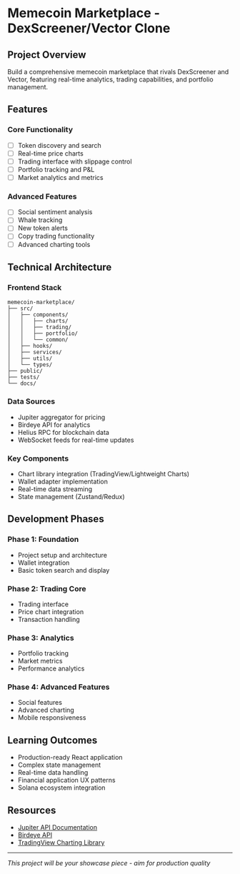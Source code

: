 # Memecoin Marketplace - DexScreener/Vector Clone

## Project Overview
Build a comprehensive memecoin marketplace that rivals DexScreener and Vector, featuring real-time analytics, trading capabilities, and portfolio management.

## Features

### Core Functionality
- [ ] Token discovery and search
- [ ] Real-time price charts
- [ ] Trading interface with slippage control
- [ ] Portfolio tracking and P&L
- [ ] Market analytics and metrics

### Advanced Features
- [ ] Social sentiment analysis
- [ ] Whale tracking
- [ ] New token alerts
- [ ] Copy trading functionality
- [ ] Advanced charting tools

## Technical Architecture

### Frontend Stack
```
memecoin-marketplace/
├── src/
│   ├── components/
│   │   ├── charts/
│   │   ├── trading/
│   │   ├── portfolio/
│   │   └── common/
│   ├── hooks/
│   ├── services/
│   ├── utils/
│   └── types/
├── public/
├── tests/
└── docs/
```

### Data Sources
- Jupiter aggregator for pricing
- Birdeye API for analytics
- Helius RPC for blockchain data
- WebSocket feeds for real-time updates

### Key Components
- Chart library integration (TradingView/Lightweight Charts)
- Wallet adapter implementation
- Real-time data streaming
- State management (Zustand/Redux)

## Development Phases

### Phase 1: Foundation
- Project setup and architecture
- Wallet integration
- Basic token search and display

### Phase 2: Trading Core
- Trading interface
- Price chart integration
- Transaction handling

### Phase 3: Analytics
- Portfolio tracking
- Market metrics
- Performance analytics

### Phase 4: Advanced Features
- Social features
- Advanced charting
- Mobile responsiveness

## Learning Outcomes
- Production-ready React application
- Complex state management
- Real-time data handling
- Financial application UX patterns
- Solana ecosystem integration

## Resources
- [Jupiter API Documentation](https://docs.jup.ag/)
- [Birdeye API](https://docs.birdeye.so/)
- [TradingView Charting Library](https://www.tradingview.com/charting-library/)

---
*This project will be your showcase piece - aim for production quality*
